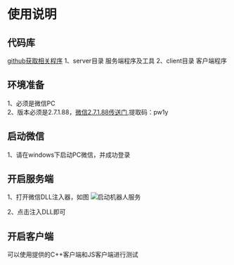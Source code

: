 
# 使用说明
## 代码库
[github获取相关程序](https://github.com/cixingguangming55555/wechat-bot "github获取相关程序")
1、server目录  服务端程序及工具
2、client目录  客户端程序
## 环境准备
1、必须是微信PC  
2、版本必须是2.7.1.88，[微信2.7.1.88传送门](https://pan.baidu.com/s/1LoV9wc1XaJMX1O6uLcxq1Q "微信2.7.1.88传送门"),提取码：pw1y
## 启动微信
1、请在windows下启动PC微信，并成功登录
## 开启服务端
1、打开微信DLL注入器，如图
![启动机器人服务](https://www.showdoc.cc/server/api/common/visitfile/sign/4c1d3698dba487adb2ae9af9e41451a8?showdoc=.jpg "启动机器人服务")

2、点击注入DLL即可
## 开启客户端
可以使用提供的C++客户端和JS客户端进行测试
